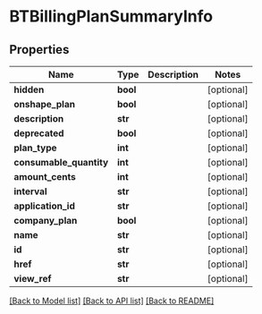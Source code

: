 # BTBillingPlanSummaryInfo

## Properties
Name | Type | Description | Notes
------------ | ------------- | ------------- | -------------
**hidden** | **bool** |  | [optional] 
**onshape_plan** | **bool** |  | [optional] 
**description** | **str** |  | [optional] 
**deprecated** | **bool** |  | [optional] 
**plan_type** | **int** |  | [optional] 
**consumable_quantity** | **int** |  | [optional] 
**amount_cents** | **int** |  | [optional] 
**interval** | **str** |  | [optional] 
**application_id** | **str** |  | [optional] 
**company_plan** | **bool** |  | [optional] 
**name** | **str** |  | [optional] 
**id** | **str** |  | [optional] 
**href** | **str** |  | [optional] 
**view_ref** | **str** |  | [optional] 

[[Back to Model list]](../README.md#documentation-for-models) [[Back to API list]](../README.md#documentation-for-api-endpoints) [[Back to README]](../README.md)


